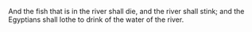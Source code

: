 And the fish that is in the river shall die, and the river shall stink; and the Egyptians shall lothe to drink of the water of the river.
